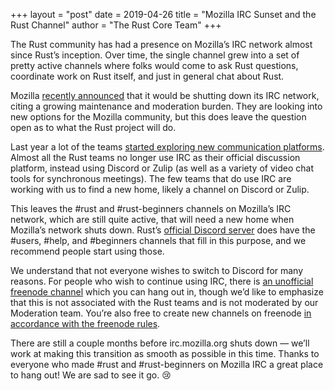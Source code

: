+++
layout = "post"
date = 2019-04-26
title = "Mozilla IRC Sunset and the Rust Channel"
author = "The Rust Core Team"
+++

The Rust community has had a presence on Mozilla’s IRC network almost since Rust’s inception. Over time, the single channel grew into a set of pretty active channels where folks would come to ask Rust questions, coordinate work on Rust itself, and just in general chat about Rust.

Mozilla [recently announced][mhoye-post] that it would be shutting down its IRC network, citing a growing maintenance and moderation burden. They are looking into new options for the Mozilla community, but this does leave the question open as to what the Rust project will do.

Last year a lot of the teams [started exploring new communication platforms][new-platforms]. Almost all the Rust teams no longer use IRC as their official discussion platform, instead using Discord or Zulip (as well as a variety of video chat tools for synchronous meetings). The few teams that do use IRC are working with us to find a new home, likely a channel on Discord or Zulip.

This leaves the #rust and #rust-beginners channels on Mozilla’s IRC network, which are still quite active, that will need a new home when Mozilla’s network shuts down. Rust’s [official Discord server][discord] does have the #users, #help, and #beginners channels that fill in this purpose, and we recommend people start using those.

We understand that not everyone wishes to switch to Discord for many reasons. For people who wish to continue using IRC, there is [an unofficial freenode channel][freenode] which you can hang out in, though we’d like to emphasize that this is not associated with the Rust teams and is not moderated by our Moderation team. You’re also free to create new channels on freenode [in accordance with the freenode rules][freenode-rules].

There are still a couple months before irc.mozilla.org shuts down — we’ll work at making this transition as smooth as possible in this time. Thanks to everyone who made #rust and #rust-beginners on Mozilla IRC a great place to hang out! We are sad to see it go. 😢


 [mhoye-post]: https://exple.tive.org/blarg/2019/04/26/synchronous-text/
 [new-platforms]: https://internals.rust-lang.org/t/exploring-new-communication-channels/7859
 [discord]: https://discord.gg/rust-lang
 [freenode]: https://webchat.freenode.net/?channels=##rust
 [freenode-rules]: https://freenode.net/policies#off-topic-use
